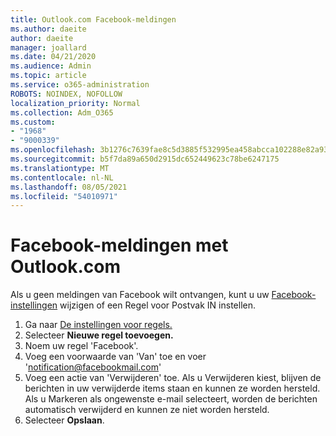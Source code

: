 ```yaml
---
title: Outlook.com Facebook-meldingen
ms.author: daeite
author: daeite
manager: joallard
ms.date: 04/21/2020
ms.audience: Admin
ms.topic: article
ms.service: o365-administration
ROBOTS: NOINDEX, NOFOLLOW
localization_priority: Normal
ms.collection: Adm_O365
ms.custom:
- "1968"
- "9000339"
ms.openlocfilehash: 3b1276c7639fae8c5d3885f532995ea458abcca102288e82a9324a2f5d4bcfee
ms.sourcegitcommit: b5f7da89a650d2915dc652449623c78be6247175
ms.translationtype: MT
ms.contentlocale: nl-NL
ms.lasthandoff: 08/05/2021
ms.locfileid: "54010971"
---
```

# <a name="facebook-notifications-using-outlookcom"></a>Facebook-meldingen met Outlook.com

Als u geen meldingen van Facebook wilt ontvangen, kunt u uw [Facebook-instellingen](https://aka.ms/facebook-notifications-settings) wijzigen of een Regel voor Postvak IN instellen.

1. Ga naar [De instellingen voor regels.](https://outlook.live.com/mail/options/mail/rules/inboxRules)
1. Selecteer **Nieuwe regel toevoegen.**
1. Noem uw regel 'Facebook'.
1. Voeg een voorwaarde van 'Van' toe en voer 'notification@facebookmail.com'
1. Voeg een actie van 'Verwijderen' toe. Als u Verwijderen kiest, blijven de berichten in uw verwijderde items staan en kunnen ze worden hersteld. Als u Markeren als ongewenste e-mail selecteert, worden de berichten automatisch verwijderd en kunnen ze niet worden hersteld.
1. Selecteer **Opslaan**.